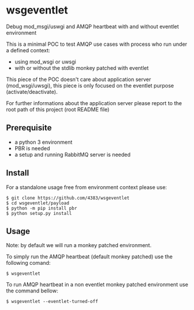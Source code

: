 # wsgeventlet

Debug mod_msgi/uswgi and AMQP heartbeat with and without eventlet environment

This is a minimal POC to test AMQP use cases with process who run under
a defined context:
- using mod_wsgi or uwsgi
- with or without the stdlib monkey patched with eventlet

This piece of the POC doesn't care about application server (mod_wsgi/uwsgi),
this piece is only focused on the eventlet purpose (activate/deactivate).

For further informations about the application server please report to the root
path of this project (root README file)

## Prerequisite

- a python 3 environment
- PBR is needed
- a setup and running RabbitMQ server is needed

## Install

For a standalone usage free from environment context please use:

```shell
$ git clone https://github.com/4383/wsgeventlet
$ cd wsgeventlet/payload
$ python -m pip install pbr
$ python setup.py install
```

## Usage

Note: by default we will run a monkey patched environment.

To simply run the AMQP heartbeat (default monkey patched) use the following comand:

```shell
$ wsgeventlet
```

To run AMQP heartbeat in a non eventlet monkey patched environment use the command bellow:

```shell
$ wsgeventlet --eventlet-turned-off
```

